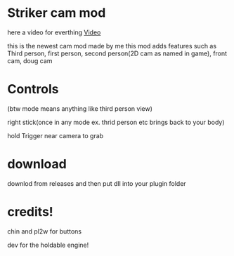 # Striker cam mod
here a video for everthing [Video](https://youtu.be/t5ZfbABWtSU?si=QL7T8xpWw6sHkNIZ)

this is the newest cam mod made by me
this mod adds features such as 
Third person, first person, second person(2D cam as named in game), front cam,
doug cam

# Controls
(btw mode means anything like third person view)

right stick(once in any mode ex. thrid person etc brings back to your body)

hold Trigger near camera to grab

# download 
downlod from releases and then put dll into your plugin folder

# credits!
chin and pl2w for buttons

dev for the holdable engine!

